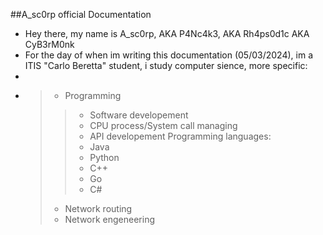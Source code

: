 ##A_sc0rp official Documentation

- Hey there, my name is A_sc0rp, AKA P4Nc4k3, AKA Rh4ps0d1c AKA CyB3rM0nk
- For the day of when im writing this documentation (05/03/2024), im a ITIS "Carlo Beretta" student, i study computer sience, more specific:
-
- > - Programming
  >> - Software developement
  >> - CPU process/System call managing
  >> - API developement
  > Programming languages:
  >> - Java
  >> - Python
  >> - C++
  >> - Go
  >> - C#
  > - Network routing
  > - Network engeneering

  
